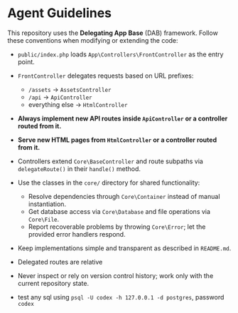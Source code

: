 # Agent Guidelines

This repository uses the **Delegating App Base** (DAB) framework.
Follow these conventions when modifying or extending the code:

- `public/index.php` loads `App\Controllers\FrontController` as the entry point.
- `FrontController` delegates requests based on URL prefixes:
  - `/assets` -> `AssetsController`
  - `/api` -> `ApiController`
  - everything else -> `HtmlController`
- **Always implement new API routes inside `ApiController` or a controller routed from it.**
- **Serve new HTML pages from `HtmlController` or a controller routed from it.**
- Controllers extend `Core\BaseController` and route subpaths via `delegateRoute()` in their `handle()` method.
- Use the classes in the `core/` directory for shared functionality:
  - Resolve dependencies through `Core\Container` instead of manual instantiation.
  - Get database access via `Core\Database` and file operations via `Core\File`.
  - Report recoverable problems by throwing `Core\Error`; let the provided error handlers respond.
- Keep implementations simple and transparent as described in `README.md`.
- Delegated routes are relative

- Never inspect or rely on version control history; work only with the current repository state.
- test any sql using `psql -U codex -h 127.0.0.1 -d postgres`, password `codex`